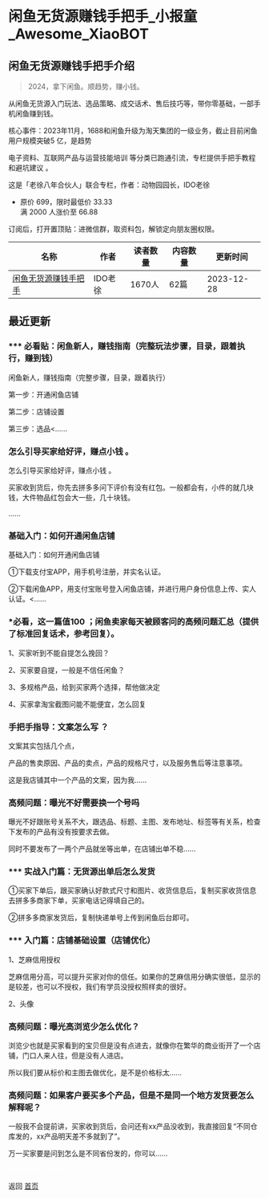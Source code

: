 # 闲鱼无货源赚钱手把手_小报童_Awesome_XiaoBOT

## 闲鱼无货源赚钱手把手介绍
> 2024，拿下闲鱼。顺趋势，赚小钱。    
    
从闲鱼无货源入门玩法、选品策略、成交话术、售后技巧等，带你零基础，一部手机闲鱼赚到钱。    
    
核心事件：2023年11月，1688和闲鱼升级为淘天集团的一级业务，截止目前闲鱼用户规模突破5 亿，是趋势    
    
电子资料、互联网产品与运营技能培训 等分类已跑通引流，专栏提供手把手教程和避坑建议 。    
    
这是「老徐八年合伙人」联合专栏，作者：动物园园长，IDO老徐    
    
* 原价 699，限时最低价 33.33    
满 2000 人涨价至 66.88    
    
订阅后，打开置顶贴：进微信群，取资料包，解锁定向朋友圈权限。  
  


|名称|作者|读者数量|内容数量|更新时间|
|---|---|---|---|---|
|[闲鱼无货源赚钱手把手](https://xiaobot.net/p/xianyu?refer=9c3f1c95-a052-465a-9902-f6d75080262a)|IDO老徐|1670人|62篇|2023-12-28|

## 最近更新
### *** 必看贴：闲鱼新人，赚钱指南（完整玩法步骤，目录，跟着执行，赚到钱）

闲鱼新人，赚钱指南（完整步骤，目录，跟着执行）

第一步：开通闲鱼店铺

第二步：店铺设置

第三步：选品<......

### 怎么引导买家给好评，赚点小钱 。

怎么引导买家给好评，赚点小钱 。

买家收到货后，你先去拼多多问下评价有没有红包。一般都会有，小件的就几块钱，大件物品红包会大一些，几十块钱。

......

### 基础入门：如何开通闲鱼店铺

基础入门：如何开通闲鱼店铺

①下载支付宝APP，用手机号注册，并实名认证。

②下载闲鱼APP，用支付宝账号登入闲鱼店铺，并进行用户身份信息上传、实人认证。<......

### *必看，这一篇值100 ；闲鱼卖家每天被顾客问的高频问题汇总（提供了标准回复话术，参考回复）。

1、买家听到不能自提怎么挽回？

2、买家要自提，一般是不信任闲鱼？

3、多规格产品，给到买家两个选择，帮他做决定

4、买家拿淘宝截图问能不能便宜，怎么回复

### 手把手指导：文案怎么写 ？

文案其实包括几个点，

产品的售卖原因、产品的卖点，产品的规格尺寸，以及服务售后等注意事项。

这是我店铺其中一个产品的文案，因为我......

### 高频问题：曝光不好需要换一个号吗

曝光不好跟账号关系不大，跟选品、标题、主图、发布地址、标签等有关系，检查下发布的产品有没有按要求去做。

同时不要发布了一两个产品就坐等出单，在店铺出单不稳......

### *** 实战入门篇：无货源出单后怎么发货

①买家下单后，跟买家确认好款式尺寸和图片、收货信息后，复制买家收货信息去拼多多商家下单，买家电话记得填自己的。

②拼多多商家发货后，复制快递单号上传到闲鱼后台即可。

### *** 入门篇：店铺基础设置（店铺优化）

1、芝麻信用授权

芝麻信用分高，可以提升买家对你的信任。如果你的芝麻信用分确实很低，显示的是较差，也可以不授权，我们有学员没授权照样卖的很好。

2、头像

### 高频问题：曝光高浏览少怎么优化？

浏览少也就是买家看到的宝贝但是没有点进去，就像你在繁华的商业街开了一个店铺，门口人来人往，但是没有人进店。

所以我们要从标价和主图去做优化，是不是价格标太......

### 高频问题：如果客户要买多个产品，但是不是同一个地方发货要怎么解释呢？

一般我不会提前讲，买家收到货后，会问还有xx产品没收到，我直接回复“不同仓库发的，xx产品明天差不多就到了”。

万一买家要是问到怎么是不同省份发的，你可以......


<a href="https://github.com/Reno9527/awesome-xiaobot" style="color: white; text-decoration: none;">awesome-xiaobot</a>

返回 [首页](../README.md)
